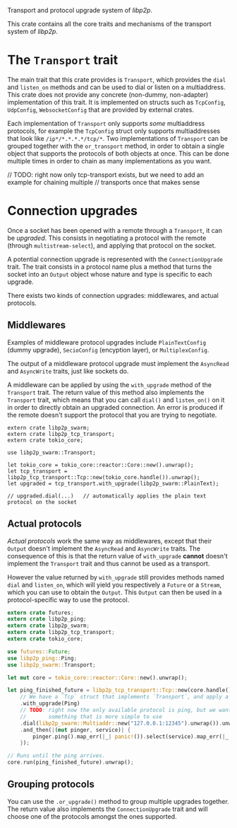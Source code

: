 Transport and protocol upgrade system of *libp2p*.

This crate contains all the core traits and mechanisms of the transport system of *libp2p*.

# The `Transport` trait

The main trait that this crate provides is `Transport`, which provides the `dial` and
`listen_on` methods and can be used to dial or listen on a multiaddress. This crate does not
provide any concrete (non-dummy, non-adapter) implementation of this trait. It is implemented
on structs such as `TcpConfig`, `UdpConfig`, `WebsocketConfig` that are provided by external
crates.

Each implementation of `Transport` only supports *some* multiaddress protocols, for example
the `TcpConfig` struct only supports multiaddresses that look like `/ip*/*.*.*.*/tcp/*`. Two
implementations of `Transport` can be grouped together with the `or_transport` method, in order
to obtain a single object that supports the protocols of both objects at once. This can be done
multiple times in order to chain as many implementations as you want.

// TODO: right now only tcp-transport exists, but we need to add an example for chaining multiple
//       transports once that makes sense

# Connection upgrades

Once a socket has been opened with a remote through a `Transport`, it can be *upgraded*. This
consists in negotiating a protocol with the remote (through `multistream-select`), and applying
that protocol on the socket.

A potential connection upgrade is represented with the `ConnectionUpgrade` trait. The trait
consists in a protocol name plus a method that turns the socket into an `Output` object whose
nature and type is specific to each upgrade.

There exists two kinds of connection upgrades: middlewares, and actual protocols.

## Middlewares

Examples of middleware protocol upgrades include `PlainTextConfig` (dummy upgrade),
`SecioConfig` (encyption layer), or `MultiplexConfig`.

The output of a middleware protocol upgrade must implement the `AsyncRead` and `AsyncWrite`
traits, just like sockets do.

A middleware can be applied by using the `with_upgrade` method of the `Transport` trait. The
return value of this method also implements the `Transport` trait, which means that you can
call `dial()` and `listen_on()` on it in order to directly obtain an upgraded connection. An
error is produced if the remote doesn't support the protocol that you are trying to negotiate.

```
extern crate libp2p_swarm;
extern crate libp2p_tcp_transport;
extern crate tokio_core;

use libp2p_swarm::Transport;

let tokio_core = tokio_core::reactor::Core::new().unwrap();
let tcp_transport = libp2p_tcp_transport::Tcp::new(tokio_core.handle()).unwrap();
let upgraded = tcp_transport.with_upgrade(libp2p_swarm::PlainText);

// upgraded.dial(...)   // automatically applies the plain text protocol on the socket
```

## Actual protocols

*Actual protocols* work the same way as middlewares, except that their `Output` doesn't
implement the `AsyncRead` and `AsyncWrite` traits. The consequence of this is that the return
value of `with_upgrade` **cannot** doesn't implement the `Transport` trait and thus cannot be
used as a transport.

However the value returned by `with_upgrade` still provides methods named `dial` and
`listen_on`, which will yield you respectively a `Future` or a `Stream`, which you can use to
obtain the `Output`. This `Output` can then be used in a protocol-specific way to use the
protocol.

```rust
extern crate futures;
extern crate libp2p_ping;
extern crate libp2p_swarm;
extern crate libp2p_tcp_transport;
extern crate tokio_core;

use futures::Future;
use libp2p_ping::Ping;
use libp2p_swarm::Transport;

let mut core = tokio_core::reactor::Core::new().unwrap();

let ping_finished_future = libp2p_tcp_transport::Tcp::new(core.handle()).unwrap()
    // We have a `Tcp` struct that implements `Transport`, and apply a `Ping` upgrade on it.
    .with_upgrade(Ping)
    // TODO: right now the only available protocol is ping, but we want to replace it with
    //       something that is more simple to use
    .dial(libp2p_swarm::Multiaddr::new("127.0.0.1:12345").unwrap()).unwrap_or_else(|_| panic!())
    .and_then(|(mut pinger, service)| {
        pinger.ping().map_err(|_| panic!()).select(service).map_err(|_| panic!())
    });

// Runs until the ping arrives.
core.run(ping_finished_future).unwrap();
```

## Grouping protocols

You can use the `.or_upgrade()` method to group multiple upgrades together. The return value
also implements the `ConnectionUpgrade` trait and will choose one of the protocols amongst the
ones supported.

